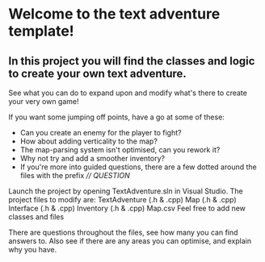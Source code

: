 # Welcome to the text adventure template!

## In this project you will find the classes and logic to create your own text adventure.

See what you can do to expand upon and modify what's there to create your very own game!

If you want some jumping off points, have a go at some of these:
- Can you create an enemy for the player to fight?
- How about adding verticality to the map?
- The map-parsing system isn't optimised, can you rework it?
- Why not try and add a smoother inventory?
- If you're more into guided questions, there are a few dotted around the files with the prefix _// QUESTION_

Launch the project by opening TextAdventure.sln in Visual Studio.
The project files to modify are:
	TextAdventure (.h & .cpp)
	Map (.h & .cpp)
	Interface (.h & .cpp)
	Inventory (.h & .cpp)
	Map.csv
Feel free to add new classes and files

There are questions throughout the files, see how many you can find answers to.
Also see if there are any areas you can optimise, and explain why you have.
